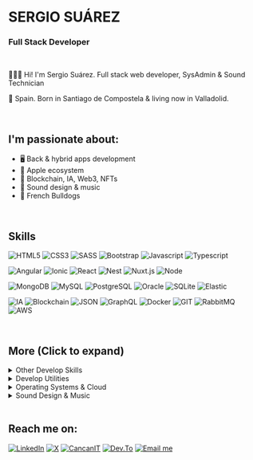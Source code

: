 
# SERGIO SUÁREZ

### Full Stack Developer

</br>

👨🏻‍💻 Hi! I'm Sergio Suárez. Full stack web developer, SysAdmin & Sound Technician

📍 Spain. Born in Santiago de Compostela & living now in Valladolid.

</br>

## I'm passionate about:

- 🖥 Back & hybrid apps development
- 📱 Apple ecosystem
- 🧾 Blockchain, IA, Web3, NFTs
- 🎵 Sound design & music  
- 🐶 French Bulldogs

</br>

## Skills

![HTML5](https://img.shields.io/badge/-HTML5-%23E44D27?style=flat-square&logo=html5&logoColor=ffffff)
![CSS3](https://img.shields.io/badge/-CSS3-%230391cb?style=flat-square&logo=css3&logoColor=ffffff)
![SASS](https://img.shields.io/badge/-SASS-%23bf6190?style=flat-square&logo=sass&logoColor=ffffff)
![Bootstrap](https://img.shields.io/badge/-Bootstrap-%23563173?style=flat-square&logo=bootstrap&logoColor=ffffff)
![Javascript](https://img.shields.io/badge/-JavaScript-%23efd81e?style=flat-square&logo=JavaScript&logoColor=ffffff)
![Typescript](https://img.shields.io/badge/-Typescript-%233972c8?style=flat-square&logo=Typescript&logoColor=ffffff)

![Angular](https://img.shields.io/badge/-Angular-%23d70330?style=flat-square&logo=Angular&logoColor=ffffff)
![Ionic](https://img.shields.io/badge/-Ionic-%234c8aef?style=flat-square&logo=Ionic&logoColor=ffffff)
![React](https://img.shields.io/badge/-React-%235dcceb?style=flat-square&logo=React&logoColor=ffffff)
![Nest](https://img.shields.io/badge/-Nestjs-%23d70330?style=flat-square&logo=Nestjs&logoColor=ffffff)
![Nuxt.js](https://img.shields.io/badge/-Nuxt.js-%2300C58E?style=flat-square&logo=nuxt.js&logoColor=ffffff)
![Node](https://img.shields.io/badge/-Node-%237ec729?style=flat-square&logo=Node.js&logoColor=ffffff)

![MongoDB](https://img.shields.io/badge/-MongoDB-%233f2e1e?style=flat-square&logo=mongodb&logoColor=ffffff)
![MySQL](https://img.shields.io/badge/-MySQL-%23015e85?style=flat-square&logo=mysql&logoColor=ffffff)
![PostgreSQL](https://img.shields.io/badge/-PostgreSQL-%232f5e8e?style=flat-square&logo=postgresql&logoColor=ffffff)
![Oracle](https://img.shields.io/badge/-Oracle-%23e21921?style=flat-square&logo=oracle&logoColor=ffffff)
![SQLite](https://img.shields.io/badge/-SQLite-%233394d0?style=flat-square&logo=SQLite&logoColor=ffffff)
![Elastic](https://img.shields.io/badge/-Elastic-%2300AFAA?style=flat-square&logo=elastic&logoColor=ffffff)

![IA](https://img.shields.io/badge/-AI-%237C3AED?style=flat-square&logo=ai&logoColor=ffffff)
![Blockchain](https://img.shields.io/badge/-Blockchain-%2300CED1?style=flat-square&logo=blockchain&logoColor=ffffff)
![JSON](https://img.shields.io/badge/-JSON-%23363636?style=flat-square&logo=JSON&logoColor=ffffff)
![GraphQL](https://img.shields.io/badge/-Graphql-%23da0593?style=flat-square&logo=Graphql&logoColor=ffffff)
![Docker](https://img.shields.io/badge/-Docker-%230d97e4?style=flat-square&logo=Docker&logoColor=ffffff)
![GIT](https://img.shields.io/badge/-Git-%23e84e32?style=flat-square&logo=GIT&logoColor=ffffff)
![RabbitMQ](https://img.shields.io/badge/-RabbitMQ-%23da0593?style=flat-square&logo=RabbitMQ&logoColor=ffffff)
![AWS](https://img.shields.io/badge/-AWS-%23ef880f?style=flat-square&logo=amazon-aws&logoColor=ffffff)

</br>

## More (Click to expand)


<details>
	<summary>Other Develop Skills</summary>
	<ul>
		<li><b>Javascript</b>: JQuery, Angular, NestJs, React, Nodejs, Express, React Native, Nuxt, JQuery.</li>
		<li><b>DB</b>: PostgreSQL, MariaDB & MySQL, MongoDB, Elastic, Oracle, SQLServer. </li>
		<li><b>PHP</b>:  SlimPHP, PHPMyadmin.</li>
		<li><b>Testing</b>: Cypress, Mocha, Jest, Jasmine, Karma.</li>
		<li><b>Swift</b>: Learning to make my own WatchOS things :)</li>
		<li><b>API</b>: Nodejs, Microsoft WCF, SlimPHP, RestFUL, Swagger, JSON, GraphQL.</li>
		<li><b>Bash</b>: I love bash scripting to automate tasks.  </li>
		<li><b>Other</b>: Responsive design, MVC, MVVC, POO, Scrum, Agile.</li>
    	</ul>
</details>

<details>
	<summary>Develop Utilities</summary>
	<ul>
	       <li>Visual Studio Code.</li>
	       <li>XCode.</li>
	       <li>Android Studio.</li>
	       <li>Postman.</li>
	       <li>Insomnia.</li>
	       <li>Git Fork.</li>
	       <li>Sourcetre.</li>
	       <li>Altair GraphQL.</li>
	       <li>JIRA.</li>
	</ul>
</details>

<details>
	<summary>Operating Systems & Cloud</summary>
	<ul>
		<li><b>Systems</b>: Windows Server, MacOS, Linux.</li>
		<li><b>Cloud</b>: Amazon AWS, MS Azure, Google Cloud.</li>
		<li><b>VM</b>: Docker, Kubernetes, VMWare, VirtualBox.</li>
		<li><b>Web Servers</b>: Apache, Nginx.</li>
	</ul>
</details>

<details>
	<summary>Sound Design & Music</summary>
	<ul>
		<li>Electronic music production.</li>
		<li>Mixing & Mastering.</li>
		<li>Sampling.</li>
		<li>Sound Design.</li>
		<li>Synthesis.</li>
		<li>Ableton Live.</li>
		<li>NI Maschine.</li>
	</ul>
</details>

</br>


## Reach me on:

<a target="_blank" href="https://www.linkedin.com/in/sergio-suarez"><img src="https://img.shields.io/badge/LinkedIn-%230077B5.svg?&style=for-the-badge&logo=linkedin&logoColor=white" alt="LinkedIn"></a>
<a  target="_blank" href="https://x.com/Sergio_SZG"><img src="https://img.shields.io/badge/Sergio_SZG-%23000.svg?&style=for-the-badge&logo=x&logoColor=white" alt="X"></a>
<a  target="_blank" href="https://cancanit.com/certified/1387/"><img src="https://img.shields.io/badge/JS Certified-%233f8fa7.svg?&style=for-the-badge&logo=c&logoColor=white" alt="CancanIT"></a>
<a  target="_blank" href="https://dev.to/SergioSuarezGil"><img src="https://img.shields.io/badge/DEV.TO-%23000.svg?&style=for-the-badge&logo=dev.to&logoColor=white" alt="Dev.To"></a>
<a  target="_blank" href="&#109;ailto&#58;so%79&#64;%73%65r%67&#105;o&#37;&#55;&#51;uare%&#55;A&#103;i&#108;&#46;com"><img src="https://img.shields.io/badge/Email me-%23EC5664.svg?&style=for-the-badge&logo=gmail&logoColor=white" alt="Email me"></a>


</br></br></br></br>






